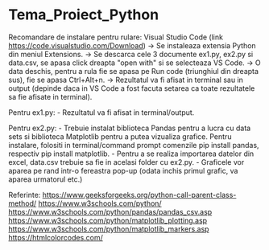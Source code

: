 # Tema_Proiect_Python
Recomandare de instalare pentru rulare: Visual Studio Code (link  https://code.visualstudio.com/Download)
	-> Se instaleaza extensia Python din meniul Extensions. 
	-> Se descarca cele 3 documente ex1.py, ex2.py si data.csv, se apasa click dreapta "open with" si se selecteaza VS Code. 
	-> O data deschis, pentru a rula fie se apasa pe Run code (triunghiul din dreapta sus), fie se apasa Ctrl+Alt+n. 
	-> Rezultatul va fi afisat in terminal sau in output (depinde daca in VS Code a fost facuta setarea ca toate rezultatele sa fie afisate in terminal). 	

Pentru ex1.py:
	- Rezultatul va fi afisat in terminal/output.

Pentru ex2.py:
	- Trebuie instalat biblioteca Pandas pentru a lucra cu data sets si biblioteca Matplotlib pentru a putea vizualiza grafice. Pentru instalare, folositi in terminal/command prompt comenzile pip install pandas, respectiv pip install matplotlib. 
	- Pentru a se realiza importarea datelor din excel, data.csv trebuie sa fie in acelasi folder cu ex2.py.
	- Graficele vor aparea pe rand intr-o fereastra pop-up (odata inchis primul grafic, va aparea urmatorul etc.)

Referinte:
	https://www.geeksforgeeks.org/python-call-parent-class-method/
        https://www.w3schools.com/python/
        https://www.w3schools.com/python/pandas/pandas_csv.asp
        https://www.w3schools.com/python/matplotlib_plotting.asp
        https://www.w3schools.com/python/matplotlib_markers.asp
        https://htmlcolorcodes.com/
	
